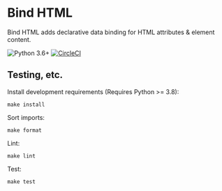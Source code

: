 # Bind HTML

Bind HTML adds declarative data binding for HTML attributes & element content.

![Python 3.6+](https://img.shields.io/badge/python-3.6%2B-blue) [![CircleCI](https://circleci.com/gh/BringFido/bind-html/tree/main.svg?style=svg)](https://circleci.com/gh/BringFido/bind-html/tree/main)

## Testing, etc.

Install development requirements (Requires Python >= 3.8):

    make install

Sort imports:

    make format

Lint:

    make lint

Test:

    make test
